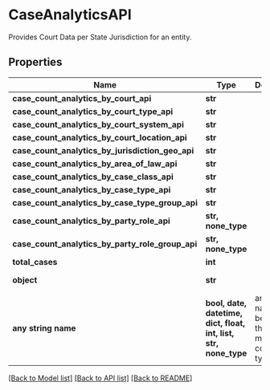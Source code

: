 # CaseAnalyticsAPI

Provides Court Data per State Jurisdiction for an entity.

## Properties
Name | Type | Description | Notes
------------ | ------------- | ------------- | -------------
**case_count_analytics_by_court_api** | **str** |  | 
**case_count_analytics_by_court_type_api** | **str** |  | 
**case_count_analytics_by_court_system_api** | **str** |  | 
**case_count_analytics_by_court_location_api** | **str** |  | 
**case_count_analytics_by_jurisdiction_geo_api** | **str** |  | 
**case_count_analytics_by_area_of_law_api** | **str** |  | 
**case_count_analytics_by_case_class_api** | **str** |  | 
**case_count_analytics_by_case_type_api** | **str** |  | 
**case_count_analytics_by_case_type_group_api** | **str** |  | 
**case_count_analytics_by_party_role_api** | **str, none_type** |  | 
**case_count_analytics_by_party_role_group_api** | **str, none_type** |  | 
**total_cases** | **int** |  | 
**object** | **str** |  | defaults to "CaseAnalyticsAPI"
**any string name** | **bool, date, datetime, dict, float, int, list, str, none_type** | any string name can be used but the value must be the correct type | [optional]

[[Back to Model list]](../README.md#documentation-for-models) [[Back to API list]](../README.md#documentation-for-api-endpoints) [[Back to README]](../README.md)


